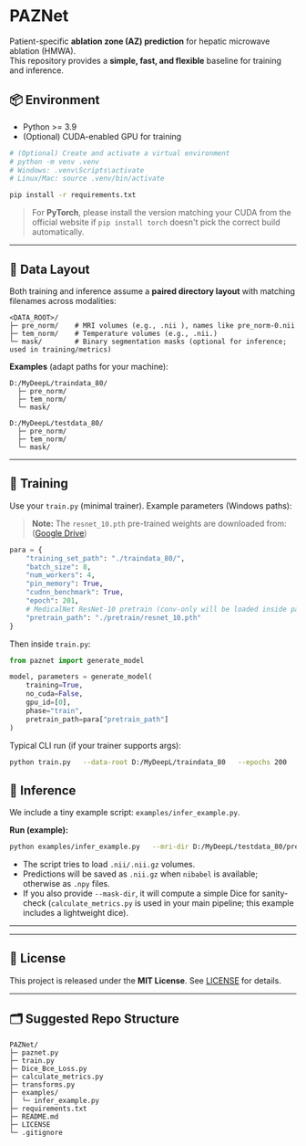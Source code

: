 # PAZNet

Patient-specific **ablation zone (AZ) prediction** for hepatic microwave ablation (HMWA).  
This repository provides a **simple, fast, and flexible** baseline for training and inference.


## 📦 Environment

- Python >= 3.9
- (Optional) CUDA-enabled GPU for training

```bash
# (Optional) Create and activate a virtual environment
# python -m venv .venv
# Windows: .venv\Scripts\activate
# Linux/Mac: source .venv/bin/activate

pip install -r requirements.txt
```
> For **PyTorch**, please install the version matching your CUDA from the official website if `pip install torch` doesn't pick the correct build automatically.

---

## 📁 Data Layout

Both training and inference assume a **paired directory layout** with matching filenames across modalities:

```
<DATA_ROOT>/
├─ pre_norm/    # MRI volumes (e.g., .nii ), names like pre_norm-0.nii
├─ tem_norm/    # Temperature volumes (e.g., .nii.)
└─ mask/        # Binary segmentation masks (optional for inference; used in training/metrics)
```

**Examples** (adapt paths for your machine):

```
D:/MyDeepL/traindata_80/
  ├─ pre_norm/
  ├─ tem_norm/
  └─ mask/

D:/MyDeepL/testdata_80/
  ├─ pre_norm/
  ├─ tem_norm/
  └─ mask/
```

---

## 🚀 Training

Use your `train.py` (minimal trainer). Example parameters (Windows paths):


> **Note:** The `resnet_10.pth` pre-trained weights are downloaded from: ([Google Drive](https://drive.google.com/file/d/13tnSvXY7oDIEloNFiGTsjUIYfS3g3BfG/view?usp=sharing))
```python
para = {
    "training_set_path": "./traindata_80/",
    "batch_size": 8,
    "num_workers": 4,
    "pin_memory": True,
    "cudnn_benchmark": True,
    "epoch": 201,
    # MedicalNet ResNet‑10 pretrain (conv-only will be loaded inside paznet.generate_model)
    "pretrain_path": "./pretrain/resnet_10.pth"
}
```

Then inside `train.py`:

```python
from paznet import generate_model

model, parameters = generate_model(
    training=True,
    no_cuda=False,
    gpu_id=[0],
    phase="train",
    pretrain_path=para["pretrain_path"]
)
```

Typical CLI run (if your trainer supports args):
```bash
python train.py   --data-root D:/MyDeepL/traindata_80   --epochs 200   --batch-size 8   --device cuda:0  
```

## 🔎 Inference

We include a tiny example script: `examples/infer_example.py`.

**Run (example):**
```bash
python examples/infer_example.py   --mri-dir D:/MyDeepL/testdata_80/pre_norm   --tem-dir D:/MyDeepL/testdata_80/tem_norm   --save-dir D:/MyDeepL/PAZNet_Github/test   --weights ./module/epoch200.pth   --device cuda:0
```

- The script tries to load `.nii/.nii.gz` volumes.  
- Predictions will be saved as `.nii.gz` when `nibabel` is available; otherwise as `.npy` files.  
- If you also provide `--mask-dir`, it will compute a simple Dice for sanity-check (`calculate_metrics.py` is used in your main pipeline; this example includes a lightweight dice).

---



---

## 📄 License

This project is released under the **MIT License**. See [LICENSE](LICENSE) for details.

---


## 🗂️ Suggested Repo Structure

```
PAZNet/
├─ paznet.py
├─ train.py
├─ Dice_Bce_Loss.py
├─ calculate_metrics.py
├─ transforms.py
├─ examples/
│  └─ infer_example.py
├─ requirements.txt
├─ README.md
├─ LICENSE
└─ .gitignore
```

